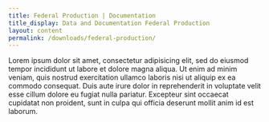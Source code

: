 ```yaml
---
title: Federal Production | Documentation
title_display: Data and Documentation Federal Production
layout: content
permalink: /downloads/federal-production/
---
```


<p>
  Lorem ipsum dolor sit amet, consectetur adipisicing elit, sed do eiusmod tempor incididunt ut labore et dolore magna aliqua. Ut enim ad minim veniam, quis nostrud exercitation ullamco laboris nisi ut aliquip ex ea commodo consequat. Duis aute irure dolor in reprehenderit in voluptate velit esse cillum dolore eu fugiat nulla pariatur. Excepteur sint occaecat cupidatat non proident, sunt in culpa qui officia deserunt mollit anim id est laborum.
</p>

<!-- <p class="downloads-download_links-intro">Download <strong>calendar</strong> year data:
  <ul class="downloads-download_links">
    <li><a href="{{site.baseurl}}/downloads/production_federal_lands_waters_CY2013_oil_gas_solids-2015-11-25.xlsx"><icon class="icon-cloud icon-padded"></icon>Full dataset (xlsx, 508 KB)</a></li>
    <li><a href="{{site.baseurl}}/data/offshore/production.tsv"><icon class="icon-cloud icon-padded"></icon>Offshore production by area (tsv)</a></li>
    <li><a href="{{site.baseurl}}/data/state/production.tsv"><icon class="icon-cloud icon-padded"></icon>Onshore production by state (tsv)</a></li>
    <li><a href="{{site.baseurl}}/data/county/production.tsv"><icon class="icon-cloud icon-padded"></icon>Onshore production by county (tsv)</a></li>
  </ul>
</p>

<p class="downloads-download_links-intro">Download <strong>fiscal</strong> year data:
  <ul class="downloads-download_links">
    <li><a href="{{site.baseurl}}/downloads/federal_production_FY05-14_2016-02-25.xlsx"><icon class="icon-cloud icon-padded"></icon>Full dataset (xlsx, 2.9 MB)</a></li>
  </ul>
</p>

If you are looking for additional information on Federal production data please visit the [ONRR Statistical Information Site](http://statistics.onrr.gov/). We also have [notes on this data](https://github.com/18F/doi-extractives-data/wiki/Data-Catalog#federal-production) from the web development team as they built the interactions on this site.


## Scope

This dataset includes natural resource production for U.S. federal lands and offshore areas. It does not include Indian lands, privately-owned lands, or U.S. state lands. The dataset currently include data tracked and managed by the Department of the Interior’s Office of Natural Resources Revenue (ONRR). The production data for Oil and Gas is collected on Form ONRR-4054 (Oil and Gas Operations Report). Coal and hardrock production is collected on Form ONRR-4430 (Solid Minerals Production and Royalty Report).

## Data Publication

The Federal production datasets are updated annually in July for the
most recent completed fiscal and calendar year.

### Why was some solids data withheld?

ONRR withheld some solids production information out of an abundance of caution to ensure that there were no violations of the Trade Secrets Act.


* "W" is displayed in the Production Volume column for those products that reveal proprietary data at the county level
* All "W" volumes are accounted for in separate line totals where state and county have been "Withheld" (columns C, D and E)

### A note about “Mixed Exploratory” versus “Federal” categories of production

For the purposes of the visualizations on our site, we've aggregated production on two types of jurisdictions: “mixed exploratory” and “federal.” Federal production is production from federal lands and waters; this is straightforward. However, “mixed exploratory” is a temporary jurisdictional unit that is used until production is proven on that location. Then, BLM adjudicates a permanent unit with allocation schedules that may split that area between federal and other ownership. At that point, payors resubmit royalties based on the new unit allocations retroactive to the first production. This means that the federal government rarely gets 100% of “mixed exploratory” volumes. You can see these categories disaggregated in the federal production dataset, downloadable on this page.

## Data dictionary

The offshore dataset is organized by offshore planning areas. There are more offshore planning areas than are represented in our data. Those not represented had no production during the time period. For more information on offshore planning areas, including spatial boundaries, see the Bureau of Ocean Energy Management's (BOEM) [maps and GIS data](http://www.boem.gov/Maps-and-GIS-Data/).

### FIPS Code

Federal Information Processing Standard (FIPS) code is a five-digit code which uniquely identifies counties and county equivalents in the U.S., certain U.S. possessions, and certain freely associated states. The first two digits are the FIPS state code and the last three are the county code within the state or possession.

### Region

BOEM separates offshore area into four regions: Gulf of Mexico, Atlantic, Pacific, and Alaska. For more information on offshore regions, including spatial boundaries, see BOEM's [maps and GIS data](http://www.boem.gov/Maps-and-GIS-Data/).

### Planning Area

Offshore regions are broken out into planning areas. For more information on offshore planning areas, including spatial boundaries, see BOEM's [maps and GIS data](http://www.boem.gov/Maps-and-GIS-Data/).

### Product Groupings

* Borate Products include: Borax-Anhydrous, Borax-Decahydrate, Borax-Pentahydrate and Boric Acid
* Brine Products include: Brine Barrels (converted to ton equivalent) and Magnesium Chloride Brine
* Gold and Silver Products (oz) include: Gold, Gold Placer, and Silver
* Hardrock Products include: Limestone and Wavelite
* Other Coal Products include: Leonardite and Coal Waste (Sub-Econ)
* Gold Products (tons) includes: Gold Ore
* Other Potassium Products include: Manure Salts and Sylvite-Raw Ore
* Other Sodium Products include: Anhydrous Sodium Sulfate, Sodium Bisulfite, Sodium Decahydrate, Sodium Sesquicarbonate, Sulfide and Trona Ore -->
